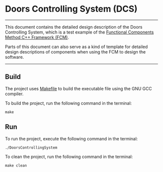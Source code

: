 # Doors Controlling System (DCS)
---
This document contains the detailed design description of the Doors Controlling System, which is a test example of the [Functional Components Method C++ Framework (FCM)](https://github.com/computerguided/FCM).

Parts of this document can also serve as a kind of template for detailed design descriptions of components when using the FCM to design the software.

---

## Build

The project uses [Makefile](Makefile) to build the executable file using the GNU GCC compiler.

To build the project, run the following command in the terminal:

```
make
```

## Run

To run the project, execute the following command in the terminal:

```
./DoorsControllingSystem
```

To clean the project, run the following command in the terminal:

```
make clean
```

